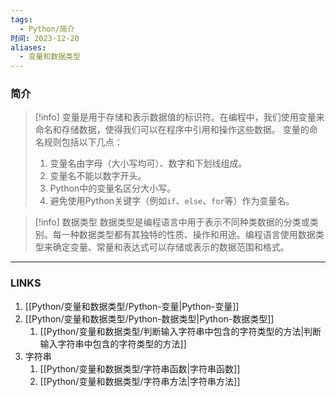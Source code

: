 ```yaml
---
tags:
  - Python/简介
时间: 2023-12-20
aliases:
  - 变量和数据类型
---
```

### 简介

>[!info] 变量是用于存储和表示数据值的标识符。在编程中，我们使用变量来命名和存储数据，使得我们可以在程序中引用和操作这些数据。
>变量的命名规则包括以下几点：
>1. 变量名由字母（大小写均可）、数字和下划线组成。
>2. 变量名不能以数字开头。
>3. Python中的变量名区分大小写。
>4. 避免使用Python关键字（例如`if`、`else`、`for`等）作为变量名。

>[!info] 数据类型
数据类型是编程语言中用于表示不同种类数据的分类或类别。每一种数据类型都有其独特的性质、操作和用途。编程语言使用数据类型来确定变量、常量和表达式可以存储或表示的数据范围和格式。

---
### LINKS

1. [[Python/变量和数据类型/Python-变量|Python-变量]]
2. [[Python/变量和数据类型/Python-数据类型|Python-数据类型]]
	1. [[Python/变量和数据类型/判断输入字符串中包含的字符类型的方法|判断输入字符串中包含的字符类型的方法]]
3. 字符串
	1. [[Python/变量和数据类型/字符串函数|字符串函数]]
	2. [[Python/变量和数据类型/字符串方法|字符串方法]]
